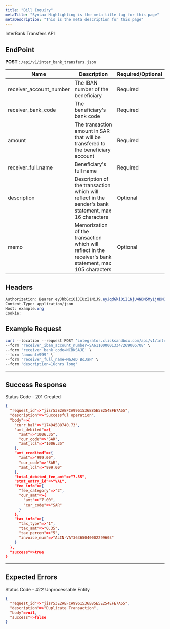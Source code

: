 ```yaml
---
title: "Bill Inquiry"
metaTitle: "Syntax Highlighting is the meta title tag for this page"
metaDescription: "This is the meta description for this page"
---
```


InterBank Transfers API

## EndPoint
**POST** : `/api/v1/inter_bank_transfers.json`

Name                                   | Description                                 | Required/Optional
-------------------------------------- | ------------------------------------------- | ------------------------
receiver_account_number | The IBAN number of the beneficiary      | Required
receiver_bank_code                              | The beneficiary's bank code  | Required
amount                              | The transaction amount in SAR that will be transfered to the beneficiary account              | Required
receiver_full_name | Beneficiary's full name   | Required
description | Description of the transaction which will reflect in the sender's bank statement, max 16 characters | Optional
memo                              | Memorization of the transaction which will reflect in the receiver's bank statement, max 105 characters              | Optional

## Headers
```powershell
Authorization: Bearer eyJhbGciOiJIUzI1NiJ9.eyJqdGkiOiI1NjU4NDM5My1jODM1LTQ4N2MtOTI3MS1mMmVkOWZiZDJhYTAiLCJzdWIiOiI5Iiwic2NwIjoiYWNjb3VudCIsImF1ZCI6bnVsbCwiaWF0IjoxNTkwOTE5MDk4LCJleHAiOjE1OTA5MTkzOTh9.5ibcQqGhu-_Jdn7KObfPY_0H3wLh3GXTVfMAceJO98w
Content-Type: application/json
Host: example.org
Cookie:
```
## Example Request

```powershell
curl --location --request POST 'integrator.clicksandbox.com/api/v1/inter_bank_transfers.json' \
--form 'receiver_iban_account_number=SA6110000013347269006708' \
--form 'receiver_bank_code=NCBKSAJE' \
--form 'amount=999' \
--form 'receiver_full_name=MaJeD BoJaN' \
--form 'description=16chrs long'
```

--------------------------------------------------------------------------------

## Success Response

Status Code - 201 Created

```json
{
  "request_id"=>"jisr53E2AEFCA9961536B85E5E254EFE7A65",
  "description"=>"Successful operation",
  "body"=>{
    "curr_bal"=>"17494588740.73",
    "amt_debited"=>{
      "amt"=>"1006.35",
      "cur_code"=>"SAR",
      "amt_lcl"=>"1006.35"
    },
    "amt_credited"=>{
      "amt"=>"999.00",
      "cur_code"=>"SAR",
      "amt_lcl"=>"999.00"
    },
    "total_debited_fee_amt"=>"7.35",
    "stmt_entry_id"=>"VAL",
    "fee_info"=>{
      "fee_category"=>"2",
      "cur_amt"=>{
        "amt"=>"7.00",
        "cur_code"=>"SAR"
      }
    },
    "tax_info"=>{
      "tax_type"=>"1",
      "tax_amt"=>"0.35",
      "tax_percen"=>"5",
      "invoice_num"=>"ALIN-VAT36365040002299603"
    }
  },
  "success"=>true
}
```

--------------------------------------------------------------------------------

## Expected Errors
Status Code - 422 Unprocessable Entity

```json
{
  "request_id"=>"jisr53E2AEFCA9961536B85E5E254EFE7A65",
  "description"=>"Duplicate Transaction",
  "body"=>nil,
  "success"=>false
}
```